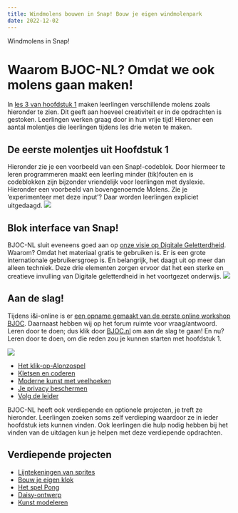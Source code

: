 ```yaml
---
title: Windmolens bouwen in Snap! Bouw je eigen windmolenpark
date: 2022-12-02
---
```


Windmolens in Snap!
<!--more-->

# Waarom BJOC-NL? Omdat we ook molens gaan maken!

In [les 3 van hoofdstuk 1](https://bjoc-nl.github.io/hoofdstukken/hoofdstuk-1/H1L3P4.html) maken leerlingen verschillende molens zoals hieronder te zien. Dit geeft aan hoeveel creativiteit er in de opdrachten is gestoken. Leerlingen werken graag door in hun vrije tijd! Hieroner een aantal molentjes die leerlingen tijdens les drie weten te maken.

## De eerste molentjes uit Hoofdstuk 1
Hieronder zie je een voorbeeld van een Snap!-codeblok. Door hiermeer te leren programmeren maakt een leerling minder (tik)fouten en is codeblokken zijn bijzonder vriendelijk voor leerlingen met dyslexie. Hieronder een voorbeeld van bovengenoemde Molens. Zie je ‘experimenteer met deze input’? Daar worden leerlingen expliciet uitgedaagd.
![](windmolen.png)

## Blok interface van Snap!
BJOC-NL sluit eveneens goed aan op [onze visie op Digitale Geletterdheid](https://www.ieni.org/dg-in-het-onderwijs/). Waarom? Omdat het materiaal gratis te gebruiken is. Er is een grote internationale gebruikersgroep is. En belangrijk, het daagt uit op meer dan alleen techniek. Deze drie elementen zorgen ervoor dat het een sterke en creatieve invulling van Digitale geletterdheid in het voortgezet onderwijs.
![](blok_windmolen.png)

## Aan de slag!
Tijdens i&i-online is er [een opname gemaakt van de eerste online workshop BJOC](https://ieni-forum.infvo.nl/t/bjoc-materialen/588/3). Daarnaast hebben wij op het forum ruimte voor vraag/antwoord. Leren door te doen; dus klik door [BJOC.nl](http://www.bjoc.nl/) om aan de slag te gaan! En nu? Leren door te doen, om die reden zou je kunnen starten met hoofdstuk 1.

![](windmolen.png)

- [Het klik-op-Alonzospel](https://bjoc-nl.github.io/hoofdstukken/hoofdstuk-1/H1L1P1.html)
- [Kletsen en coderen](https://bjoc-nl.github.io/hoofdstukken/hoofdstuk-1/H1L2P1.html)
- [Moderne kunst met veelhoeken](https://bjoc-nl.github.io/hoofdstukken/hoofdstuk-1/H1L3P1.html)
- [Je privacy beschermen](https://bjoc-nl.github.io/hoofdstukken/hoofdstuk-1/H1L4P1.html)
- [Volg de leider](https://bjoc-nl.github.io/hoofdstukken/hoofdstuk-1/H1L5P1.html)

BJOC-NL heeft ook verdiepende en optionele projecten, je treft ze hieronder. Leerlingen zoeken soms zelf verdieping waardoor ze in ieder hoofdstuk iets kunnen vinden. Ook leerlingen die hulp nodig hebben bij het vinden van de uitdagen kun je helpen met deze verdiepende opdrachten.

## Verdiepende projecten
- [Lijntekeningen van sprites](https://bjoc-nl.github.io/hoofdstukken/hoofdstuk-1/H1O1P1.html)
- [Bouw je eigen klok](https://bjoc-nl.github.io/hoofdstukken/hoofdstuk-1/H1O1P2.html)
- [Het spel Pong](https://bjoc-nl.github.io/hoofdstukken/hoofdstuk-1/H1O1P3.html)
- [Daisy-ontwerp](https://bjoc-nl.github.io/hoofdstukken/hoofdstuk-1/H1O1P4.html)
- [Kunst modeleren](https://bjoc-nl.github.io/hoofdstukken/hoofdstuk-1/H1O1P5.html)
